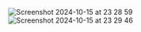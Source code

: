 ![Screenshot 2024-10-15 at 23 28 59](https://github.com/user-attachments/assets/8d18bb0d-fde8-48be-bc78-1152d967ebbd)
![Screenshot 2024-10-15 at 23 29 46](https://github.com/user-attachments/assets/0746454e-2d1a-4b18-a23d-e2b5943553fd)
